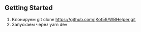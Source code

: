 ## Getting Started

  1. Клонируем git clone https://github.com/jKot59/WBHelper.git
  2. Запускаем через yarn dev
